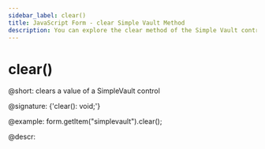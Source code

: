 ```yaml
---
sidebar_label: clear()
title: JavaScript Form - clear Simple Vault Method 
description: You can explore the clear method of the Simple Vault control of Form in the documentation of the DHTMLX JavaScript UI library. Browse developer guides and API reference, try out code examples and live demos, and download a free 30-day evaluation version of DHTMLX Suite 7.
---
```


# clear()

@short: clears a value of a SimpleVault control

@signature: {'clear(): void;'}

@example:
form.getItem("simplevault").clear();

@descr:
